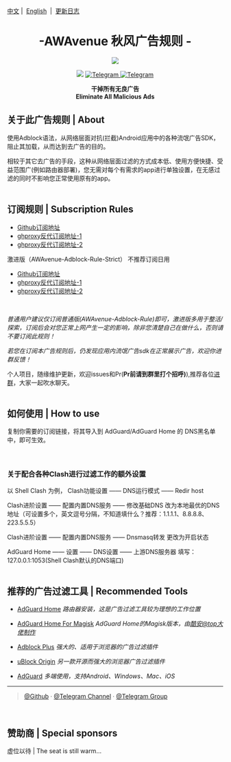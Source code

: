 <div align="left">
<a href="/README.md">中文</a>&nbsp;|&nbsp;
<a href="/README_en-US.md">English</a> &nbsp;|&nbsp;
<a href="/README_Update.md">更新日志</a> 
</div>




<h1 align="center">-AWAvenue 秋风广告规则 -</h1>

<p align="center">
   <img src="https://raw.githubusercontent.com/TG-Twilight/AWAvenue-Adblock-Rule/main/AWAvenue%20%E7%A7%8B%E9%A3%8E%E5%B9%BF%E5%91%8A%E8%A7%84%E5%88%99%EF%BC%88AWAvenue-Adblock-Rule%EF%BC%89.png">
</p>
<p align="center">
 <img src="https://img.shields.io/github/stars/TG-Twilight/AWAvenue-Adblock-Rule?style=for-the-badge&colorA=FFEBEB&colorB=FFD9DC&logo=github&logoColor=black">
  <a href="https://t.me/AWAvenue">
    <img src="https://img.shields.io/badge/dynamic/json?style=for-the-badge&colorA=DAE9FC&colorB=056DE8&label=%E9%A2%91%E9%81%93&logo=telegram&query=%24.data.totalSubs&url=https%3A%2F%2Fapi.spencerwoo.com%2Fsubstats%2F%3Fsource%3Dtelegram%26queryKey%3DAWAvenue" alt="Telegram">
  </a>
  <a href="https://t.me/AWAvenueCheat">
    <img src="https://img.shields.io/badge/dynamic/json?style=for-the-badge&colorA=DAE9FC&colorB=056DE8&label=%E7%BE%A4%E8%81%8A&logo=telegram&query=%24.data.totalSubs&url=https%3A%2F%2Fapi.spencerwoo.com%2Fsubstats%2F%3Fsource%3Dtelegram%26queryKey%3DAWAvenueChat" alt="Telegram">
  </a>
</p>


<p align="center"><b>干掉所有无良广告<br>Eliminate All Malicious Ads</b></p>


## 关于此广告规则 | About

使用Adblock语法，从网络层面对抗(拦截)Android应用中的各种流氓广告SDK，阻止其加载，从而达到去广告的目的。

相较于其它去广告的手段，这种从网络层面过滤的方式成本低、使用方便快捷、受益范围广(例如路由器部署)，您无需对每个有需求的app进行单独设置，在无感过滤的同时不影响您正常使用原有的app。
<br />
<br />
## 订阅规则 | Subscription Rules

- [Github订阅地址](https://raw.githubusercontent.com/TG-Twilight/AWAvenue-Adblock-Rule/main/AWAvenue-Adblock-Rule.txt)
- [ghproxy反代订阅地址-1](https://ghproxy.net/https://raw.githubusercontent.com/TG-Twilight/AWAvenue-Adblock-Rule/main/AWAvenue-Adblock-Rule.txt)
- [ghproxy反代订阅地址-2](https://ghproxy.com/https://raw.githubusercontent.com/TG-Twilight/AWAvenue-Adblock-Rule/main/AWAvenue-Adblock-Rule.txt)

激进版（AWAvenue-Adblock-Rule-Strict） 不推荐订阅日用
- [Github订阅地址](https://raw.githubusercontent.com/TG-Twilight/AWAvenue-Adblock-Rule/main/AWAvenue-Adblock-Rule-Strict.txt)
- [ghproxy反代订阅地址-1](https://ghproxy.net/https://raw.githubusercontent.com/TG-Twilight/AWAvenue-Adblock-Rule/main/AWAvenue-Adblock-Rule-Strict.txt)
- [ghproxy反代订阅地址-2](https://ghproxy.com/https://raw.githubusercontent.com/TG-Twilight/AWAvenue-Adblock-Rule/main/AWAvenue-Adblock-Rule-Strict.txt)
 <br />
 
 *普通用户建议仅订阅普通版(AWAvenue-Adblock-Rule)即可，激进版多用于整活/探索，订阅后会对您正常上网产生一定的影响，除非您清楚自己在做什么，否则请不要订阅此规则！*

 *若您在订阅本广告规则后，仍发现应用内流氓广告sdk在正常展示广告，欢迎你进群反馈！*

个人项目，随缘维护更新，欢迎issues和Pr(**Pr前请到群里打个招呼)**),推荐各位[进群](https://t.me/AWAvenueCheat)，大家一起吹水聊天。
<br />
<br />
## 如何使用 | How to use
复制你需要的订阅链接，将其导入到 AdGuard/AdGuard Home 的 DNS黑名单 中，即可生效。
<br />
<br />
<br />
### 关于配合各种Clash进行过滤工作的额外设置
以 Shell Clash 为例，
Clash功能设置 —— DNS运行模式 —— Redir host

Clash进阶设置 —— 配置内置DNS服务 —— 修改基础DNS 改为本地最优的DNS地址（可设置多个，英文逗号分隔，不知道填什么？推荐：1.1.1.1、8.8.8.8、223.5.5.5）

Clash进阶设置 —— 配置内置DNS服务 —— Dnsmasq转发 更改为开启状态

AdGuard Home —— 设置 —— DNS设置 —— 上游DNS服务器 填写：127.0.0.1:1053(Shell Clash默认的DNS端口)
<br />
<br />
## 推荐的广告过滤工具 | Recommended Tools
- [AdGuard Home](https://github.com/AdguardTeam/AdGuardHome)    *路由器安装，这是广告过滤工具较为理想的工作位置*

- [AdGuard Home For Magisk](https://t.me/AWAvenue/357)   *AdGuard Home的Magisk版本，由[酷安@top大佬制作](https://www.coolapk.com/u/1373784)*

- [Adblock Plus](https://adblockplus.org/)    *强大的、适用于浏览器的广告过滤插件*

- [uBlock Origin](https://ublockorigin.com/)    *另一款开源而强大的浏览器广告过滤插件*

- [AdGuard](https://adguard.com/)    *多端使用，支持Android、Windows、Mac、iOS*


---

> [@Github](https://github.com/TG-Twilight/AWAvenue-Adblock-Rule) · [@Telegram Channel](https://t.me/AWAvenue) · [@Telegram Group](https://t.me/AWAvenueCheat)

<br />

## 赞助商 | Special sponsors

虚位以待 | The seat is still warm...
